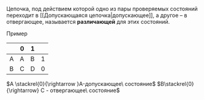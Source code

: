Цепочка, под действием которой одно из пары проверяемых состояний переходит в [[Допускающаяся цепочка|допускающее]], а другое – в отвергающее, называется **различающей** для этих состояний.

Пример

| | 0 | 1 | |
| --- | -- | --- | --|
| A | A | B | 1 |
| B | C | D | 0 |

$A \stackrel{0}{\rightarrow }A-допускающее\ состояние$
$B\stackrel{0}{\rightarrow} C - отвергающее\ состояние$